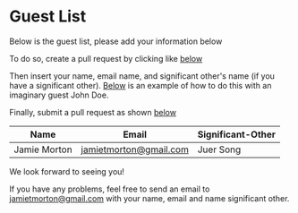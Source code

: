 # Guest List

Below is the guest list, please add your information below

To do so, create a pull request by clicking like [below](https://github.com/mortonjt/savethedate/blob/gh-pages/other/img/edit.png)

Then insert your name,  email name, and significant other's name (if you have a significant other).
[Below](https://github.com/mortonjt/savethedate/blob/gh-pages/other/img/insert.png) is an example of how to do this with an imaginary guest John Doe.

Finally, submit a pull request as shown [below](https://github.com/mortonjt/savethedate/blob/gh-pages/other/img/pr.png)

| Name	| Email	| Significant-Other |
| ---   | ----- | ----------------- |
| Jamie Morton	| jamietmorton@gmail.com | 	Juer Song |



We look forward to seeing you!

If you have any problems, feel free to send an email to jamietmorton@gmail.com with your name, email and name significant other.
